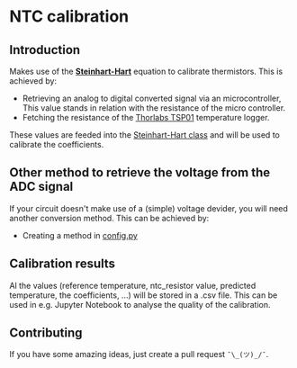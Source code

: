 # NTC calibration

## Introduction

Makes use of the [**Steinhart-Hart**](https://www.wikiwand.com/en/Steinhart%E2%80%93Hart_equation) equation to calibrate thermistors. This is achieved by:

* Retrieving an analog to digital converted signal via an microcontroller, This value stands in relation with the resistance of the micro controller.
* Fetching the resistance of the [Thorlabs TSP01]() temperature logger.

These values are feeded into the [Steinhart-Hart class](desktop/SteinhartHart.py) and will be used to calibrate the coefficients.

## Other method to retrieve the voltage from the ADC signal

If your circuit doesn't make use of a (simple) voltage devider, you will need another conversion method. This can be achieved by:

* Creating a method in [config.py](desktop/config.py)

## Calibration results

Al the values (reference temperature, ntc_resistor value, predicted temperature, the coefficients, ...) will be stored in a .csv file.
This can be used in e.g. Jupyter Notebook to analyse the quality of the calibration. 

## Contributing

If you have some amazing ideas, just create a pull request `¯\_(ツ)_/¯`. 